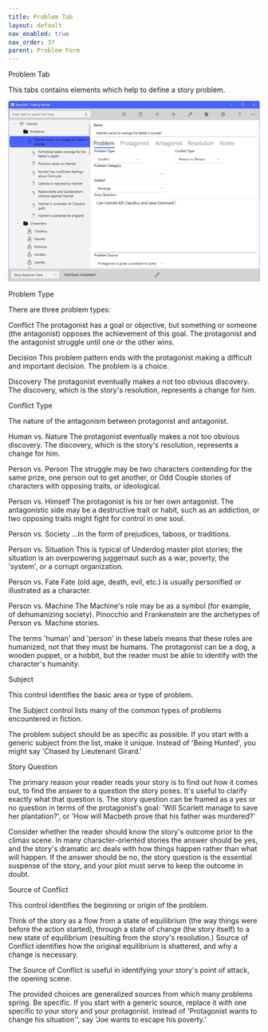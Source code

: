 ```yaml
---
title: Problem Tab
layout: default
nav_enabled: true
nav_order: 37
parent: Problem Form
---
```


Problem Tab

This tabs contains elements which help to define a story problem.

![](Problem-Problem-Tab.png)


Problem Type

There are three problem types:

Conflict	         The protagonist has a goal or objective, but something or someone (the antagonist) opposes the achievement of this goal.  The protagonist and the antagonist struggle until one or the other wins.

Decision	         This problem pattern ends with the protagonist making a difficult and important decision.  The problem is a choice.

Discovery	          The protagonist eventually makes a not too obvious discovery.  The discovery, which is the story's resolution, represents a change for him.	

Conflict Type

The nature of the antagonism between protagonist and antagonist.

Human vs. Nature       The protagonist eventually makes a not too obvious discovery.  The discovery, which is the story's resolution, represents a change for him.

Person vs. Person        The struggle may be two characters contending for the same prize, one person out to get another, or Odd Couple stories of characters with opposing traits, or ideological.

Person vs. Himself      The protagonist is his or her own antagonist.  The antagonistic side may be a destructive trait or habit, such as an addiction, or two opposing traits might fight for control in one soul.

Person vs. Society       ...In the form of prejudices, taboos, or traditions.

Person vs. Situation     This is typical of Underdog master plot stories; the situation is an overpowering juggernaut such as a war, poverty, the 'system', or a corrupt organization.

Person vs. Fate            Fate (old age, death, evil, etc.) is usually personified or illustrated as a character.

Person vs. Machine     The Machine's role may be as a symbol (for example, of dehumanizing society).  Pinocchio and Frankenstein are the archetypes of Person vs. Machine stories.

The terms 'human' and 'person' in these labels means that these roles are humanized, not that they must be humans.  The protagonist can be a dog, a wooden puppet, or a hobbit, but the reader must be able to identify with the character's humanity.  

Subject

This control identifies the basic area or type of problem.

The Subject control lists many of the common types of problems encountered in fiction.  

The problem subject should be as specific as possible.  If you start with a generic subject from the list, make it unique.  Instead of 'Being Hunted', you might say 'Chased by Lieutenant Girard.'

Story Question

The primary reason your reader reads your story is to find out how it comes out, to find the answer to a question the story poses.  It's useful to clarify exactly what that question is.
The story question can be framed as a yes or no question in terms of the protagonist's goal: 'Will Scarlett manage to save her plantation?', or 'How will Macbeth prove that his father was murdered?'

Consider whether the reader should know the story's outcome prior to the climax scene.  In many character-oriented stories the answer should be yes, and the story's dramatic arc deals with how things happen rather than what will happen.  If the answer should be no, the story question is the essential suspense of the story, and your plot must serve to keep the outcome in doubt.

Source of Conflict

This control identifies the beginning or origin of the problem.

Think of the story as a flow from a state of equilibrium (the way things were before the action started), through a state of change (the story itself) to a new state of equilibrium (resulting from the story's resolution.)  Source of Conflict identifies how the original equilibrium is shattered, and why a change is necessary.

The Source of Conflict is useful in identifying your story's point of attack, the opening scene.

The provided choices are generalized sources from which many problems spring. Be specific.  If you start with a generic source, replace it with one specific to your story and your protagonist.  Instead of  'Protagonist wants to change his situation'', say 'Joe wants to escape his poverty.'

